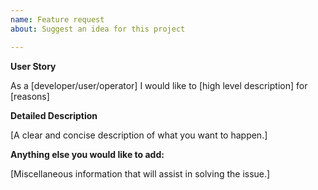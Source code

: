 ```yaml
---
name: Feature request
about: Suggest an idea for this project

---
```


<!-- NOTE: ⚠️ For larger proposals, we follow the CAEP process as outlined in https://sigs.k8s.io/cluster-api/CONTRIBUTING.md. -->

**User Story**

As a [developer/user/operator] I would like to [high level description] for [reasons]

**Detailed Description**

[A clear and concise description of what you want to happen.]

**Anything else you would like to add:**

[Miscellaneous information that will assist in solving the issue.]

